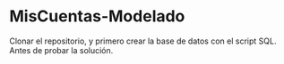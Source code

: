 # MisCuentas-Modelado
 
 Clonar el repositorio, y primero crear la base de datos con el script SQL. Antes de probar la solución.
